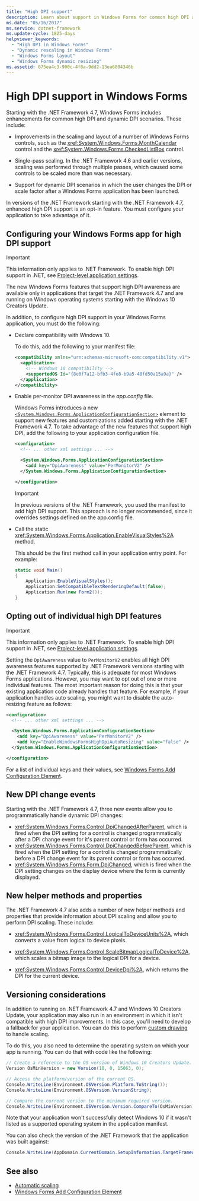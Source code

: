 ```yaml
---
title: "High DPI support"
description: Learn about support in Windows Forms for common high DPI and dynamic DPI scenarios. Also learn how to configure Windows Forms applications for high DPI support.
ms.date: "05/16/2017"
ms.service: dotnet-framework
ms.update-cycle: 1825-days
helpviewer_keywords:
  - "High DPI in Windows Forms"
  - "Dynamic rescaling in Windows Forms"
  - "Windows Forms layout"
  - "Windows Forms dynamic resizing"
ms.assetid: 075ea4c3-900c-4f8a-9dd2-13ea6804346b
---
```


# High DPI support in Windows Forms

Starting with the .NET Framework 4.7, Windows Forms includes enhancements for common high DPI and dynamic DPI scenarios. These include:

- Improvements in the scaling and layout of a number of Windows Forms controls, such as the <xref:System.Windows.Forms.MonthCalendar> control and the <xref:System.Windows.Forms.CheckedListBox> control.

- Single-pass scaling.  In the .NET Framework 4.6 and earlier versions, scaling was performed through multiple passes, which caused some controls to be scaled more than was necessary.

- Support for dynamic DPI scenarios in which the user changes the DPI or scale factor after a Windows Forms application has been launched.

In versions of the .NET Framework starting with the .NET Framework 4.7, enhanced high DPI support is an opt-in feature. You must configure your application to take advantage of it.

## Configuring your Windows Forms app for high DPI support

> [!IMPORTANT]
> This information only applies to .NET Framework. To enable high DPI support in .NET, see [Project-level application settings](whats-new/net60.md#project-level-application-settings).

The new Windows Forms features that support high DPI awareness are available only in applications that target the .NET Framework 4.7 and are running on Windows operating systems starting with the Windows 10 Creators Update.

In addition, to configure high DPI support in your Windows Forms application, you must do the following:

- Declare compatibility with Windows 10.

  To do this, add the following to your manifest file:

  ```xml
  <compatibility xmlns="urn:schemas-microsoft-com:compatibility.v1">
    <application>
      <!-- Windows 10 compatibility -->
      <supportedOS Id="{8e0f7a12-bfb3-4fe8-b9a5-48fd50a15a9a}" />
    </application>
  </compatibility>
  ```

- Enable per-monitor DPI awareness in the *app.config* file.

  Windows Forms introduces a new [`<System.Windows.Forms.ApplicationConfigurationSection>`](/dotnet/framework/configure-apps/file-schema/winforms/index) element to support new features and customizations added starting with the .NET Framework 4.7. To take advantage of the new features that support high DPI, add the following to your application configuration file.

  ```xml
  <configuration>
    <!-- ... other xml settings ... -->

    <System.Windows.Forms.ApplicationConfigurationSection>
      <add key="DpiAwareness" value="PerMonitorV2" />
    </System.Windows.Forms.ApplicationConfigurationSection>

  </configuration>
  ```

  > [!IMPORTANT]
  > In previous versions of the .NET Framework, you used the manifest to add high DPI support. This approach is no longer recommended, since it overrides settings defined on the app.config file.

- Call the static <xref:System.Windows.Forms.Application.EnableVisualStyles%2A> method.

  This should be the first method call in your application entry point. For example:

  ```csharp
  static void Main()
  {
      Application.EnableVisualStyles();
      Application.SetCompatibleTextRenderingDefault(false);
      Application.Run(new Form2());
  }
  ```

## Opting out of individual high DPI features

> [!IMPORTANT]
> This information only applies to .NET Framework. To enable high DPI support in .NET, see [Project-level application settings](whats-new/net60.md#project-level-application-settings).

Setting the `DpiAwareness` value to `PerMonitorV2` enables all high DPI awareness features supported by .NET Framework versions starting with the .NET Framework 4.7. Typically, this is adequate for most Windows Forms applications. However, you may want to opt out of one or more individual features. The most important reason for doing this is that your existing application code already handles that feature.  For example, if your application handles auto scaling, you might want to disable the auto-resizing feature as follows:

```xml
<configuration>
  <!-- ... other xml settings ... -->

  <System.Windows.Forms.ApplicationConfigurationSection>
    <add key="DpiAwareness" value="PerMonitorV2" />
    <add key="EnableWindowsFormsHighDpiAutoResizing" value="false" />
  </System.Windows.Forms.ApplicationConfigurationSection>

</configuration>
```

For a list of individual keys and their values, see [Windows Forms Add Configuration Element](/dotnet/framework/configure-apps/file-schema/winforms/windows-forms-add-configuration-element).

## New DPI change events

Starting with the .NET Framework 4.7, three new events allow you to programmatically handle dynamic DPI changes:

- <xref:System.Windows.Forms.Control.DpiChangedAfterParent>, which is fired when the DPI setting for a control is changed programmatically after a DPI change event for it's parent control or form has occurred.
- <xref:System.Windows.Forms.Control.DpiChangedBeforeParent>, which is fired when the DPI setting for a control is changed programmatically before a DPI change event for its parent control or form has occurred.
- <xref:System.Windows.Forms.Form.DpiChanged>, which is fired when the DPI setting changes on the display device where the form is currently displayed.

## New helper methods and properties

The .NET Framework 4.7 also adds a number of new helper methods and properties that provide information about DPI scaling and allow you to perform DPI scaling. These include:

- <xref:System.Windows.Forms.Control.LogicalToDeviceUnits%2A>, which converts a value from logical to device pixels.

- <xref:System.Windows.Forms.Control.ScaleBitmapLogicalToDevice%2A>, which scales a bitmap image to the logical DPI for a device.

- <xref:System.Windows.Forms.Control.DeviceDpi%2A>, which returns the DPI for the current device.

## Versioning considerations

In addition to running on .NET Framework 4.7 and Windows 10 Creators Update, your application may also run in an environment in which it isn't compatible with high DPI improvements. In this case, you'll need to develop a fallback for your application. You can do this to perform [custom drawing](./controls-design/custom-controls-overview.md) to handle scaling.

To do this, you also need to determine the operating system on which your app is running. You can do that with code like the following:

```csharp
// Create a reference to the OS version of Windows 10 Creators Update.
Version OsMinVersion = new Version(10, 0, 15063, 0);

// Access the platform/version of the current OS.
Console.WriteLine(Environment.OSVersion.Platform.ToString());
Console.WriteLine(Environment.OSVersion.VersionString);

// Compare the current version to the minimum required version.
Console.WriteLine(Environment.OSVersion.Version.CompareTo(OsMinVersion));
```

Note that your application won't successfully detect Windows 10 if it wasn't listed as a supported operating system in the application manifest.

You can also check the version of the .NET Framework that the application was built against:

```csharp
Console.WriteLine(AppDomain.CurrentDomain.SetupInformation.TargetFrameworkName);
```

## See also

- [Automatic scaling](forms/autoscale.md)
- [Windows Forms Add Configuration Element](/dotnet/framework/configure-apps/file-schema/winforms/windows-forms-add-configuration-element)
